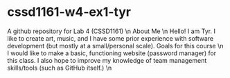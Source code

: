 # cssd1161-w4-ex1-tyr
A github repository for Lab 4 (CSSD1161) \n
About Me \n
Hello! I am Tyr. I like to create art, music, and I have some prior experience with software development (but mostly at a small/personal scale).
Goals for this course \n
I would like to make a basic, functioning website (password manager) for this class. I also hope to improve my knowledge of team management skills/tools (such as GitHub itself.) \n
